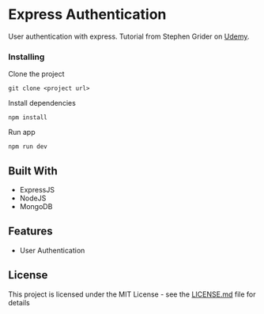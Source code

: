 # Express Authentication

User authentication with express. Tutorial from Stephen Grider on [Udemy](https://www.udemy.com/course/react-redux-tutorial).

### Installing

Clone the project
```
git clone <project url>
```

Install dependencies
```
npm install
```

Run app 
```
npm run dev
```

## Built With

* ExpressJS
* NodeJS
* MongoDB

## Features

* User Authentication


## License

This project is licensed under the MIT License - see the [LICENSE.md](LICENSE.md) file for details
